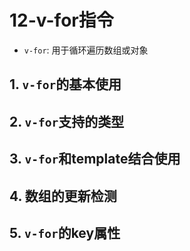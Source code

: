 # 12-v-for指令

- `v-for`: 用于循环遍历数组或对象

## 1. `v-for`的基本使用

## 2. `v-for`支持的类型

## 3. `v-for`和template结合使用

## 4. 数组的更新检测

## 5. `v-for`的key属性
